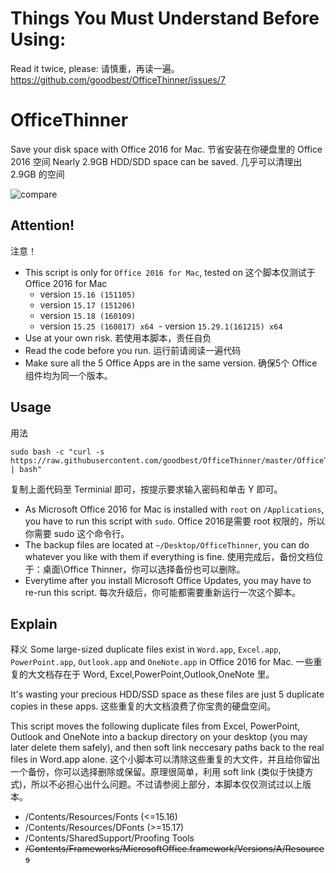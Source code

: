 # Things You Must Understand Before Using:
Read it twice, please:
请慎重，再读一遍。
https://github.com/goodbest/OfficeThinner/issues/7

# OfficeThinner
Save your disk space with Office 2016 for Mac.
节省安装在你硬盘里的 Office 2016 空间
Nearly 2.9GB HDD/SDD space can be saved.
几乎可以清理出 2.9GB 的空间

![compare](fig_compare.jpg)

## Attention!
注意！
- This script is only for `Office 2016 for Mac`, tested on 
这个脚本仅测试于 Office 2016 for Mac
  - version `15.16 (151105)`
  - version `15.17 (151206)`
  - version `15.18 (160109)`
  - version `15.25 (160817) x64`
  - version `15.29.1(161215) x64`
- Use at your own risk.
若使用本脚本，责任自负
- Read the code before you run.
运行前请阅读一遍代码
- Make sure all the 5 Office Apps are in the same version.
确保5个 Office 组件均为同一个版本。

## Usage
用法
```
sudo bash -c "curl -s https://raw.githubusercontent.com/goodbest/OfficeThinner/master/OfficeThinner.sh | bash"
```
复制上面代码至 Terminial 即可，按提示要求输入密码和单击 Y 即可。
- As Microsoft Office 2016 for Mac is installed with `root` on `/Applications`, you have to run this script with `sudo`.
Office 2016是需要 root 权限的，所以你需要 sudo 这个命令行。
- The backup files are located at `~/Desktop/OfficeThinner`, you can do whatever you like with them if everything is fine.
使用完成后，备份文档位于：桌面\Office Thinner，你可以选择备份也可以删除。
- Everytime after you install Microsoft Office Updates, you may have to re-run this script. 
每次升级后，你可能都需要重新运行一次这个脚本。

## Explain
释义
Some large-sized duplicate files exist in `Word.app`, `Excel.app`, `PowerPoint.app`, `Outlook.app` and `OneNote.app` in Office 2016 for Mac.
一些重复的大文档存在于 Word, Excel,PowerPoint,Outlook,OneNote 里。

It's wasting your precious HDD/SSD space as these files are just 5 duplicate copies in these apps.
这些重复的大文档浪费了你宝贵的硬盘空间。

This script moves the following duplicate files from Excel, PowerPoint, Outlook and OneNote into a backup directory on your desktop (you may later delete them safely), and then soft link neccesary paths back to the real files in Word.app alone.
这个小脚本可以清除这些重复的大文件，并且给你留出一个备份，你可以选择删除或保留。原理很简单，利用 soft link (类似于快捷方式)，所以不必担心出什么问题。不过请参阅上部分，本脚本仅仅测试过以上版本。

- /Contents/Resources/Fonts (<=15.16)
- /Contents/Resources/DFonts (>=15.17)
- /Contents/SharedSupport/Proofing Tools
- ~~/Contents/Frameworks/MicrosoftOffice.framework/Versions/A/Resources~~

